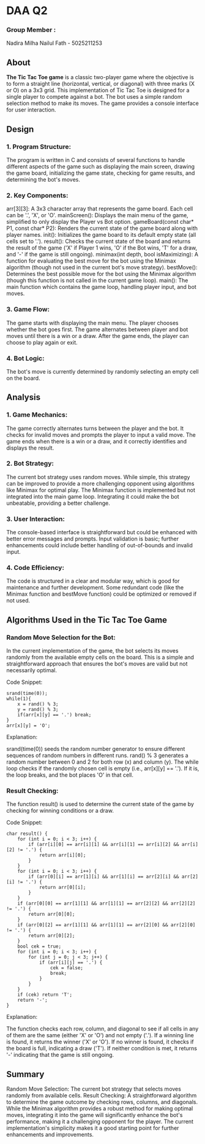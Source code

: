 # DAA Q2

### Group Member :
Nadira Milha Nailul Fath - 5025211253

## About

**The Tic Tac Toe game** is a classic two-player game where the objective is to form a straight line (horizontal, vertical, or diagonal) with three marks (X or O) on a 3x3 grid. This implementation of Tic Tac Toe is designed for a single player to compete against a bot. The bot uses a simple random selection method to make its moves. The game provides a console interface for user interaction.

## Design

### 1. Program Structure:

The program is written in C and consists of several functions to handle different aspects of the game such as displaying the main screen, drawing the game board, initializing the game state, checking for game results, and determining the bot's moves.

### 2. Key Components:

arr[3][3]: A 3x3 character array that represents the game board. Each cell can be '.', 'X', or 'O'.
mainScreen(): Displays the main menu of the game, simplified to only display the Player vs Bot option.
gameBoard(const char* P1, const char* P2): Renders the current state of the game board along with player names.
init(): Initializes the game board to its default empty state (all cells set to '.').
result(): Checks the current state of the board and returns the result of the game ('X' if Player 1 wins, 'O' if the Bot wins, 'T' for a draw, and '-' if the game is still ongoing).
minimax(int depth, bool isMaximizing): A function for evaluating the best move for the bot using the Minimax algorithm (though not used in the current bot's move strategy).
bestMove(): Determines the best possible move for the bot using the Minimax algorithm (though this function is not called in the current game loop).
main(): The main function which contains the game loop, handling player input, and bot moves.

### 3. Game Flow:

The game starts with displaying the main menu.
The player chooses whether the bot goes first.
The game alternates between player and bot moves until there is a win or a draw.
After the game ends, the player can choose to play again or exit.

### 4. Bot Logic:

The bot's move is currently determined by randomly selecting an empty cell on the board.

## Analysis
### 1. Game Mechanics:

The game correctly alternates turns between the player and the bot.
It checks for invalid moves and prompts the player to input a valid move.
The game ends when there is a win or a draw, and it correctly identifies and displays the result.

### 2. Bot Strategy:

The current bot strategy uses random moves. While simple, this strategy can be improved to provide a more challenging opponent using algorithms like Minimax for optimal play.
The Minimax function is implemented but not integrated into the main game loop. Integrating it could make the bot unbeatable, providing a better challenge.

### 3. User Interaction:

The console-based interface is straightforward but could be enhanced with better error messages and prompts.
Input validation is basic; further enhancements could include better handling of out-of-bounds and invalid input.

### 4. Code Efficiency:

The code is structured in a clear and modular way, which is good for maintenance and further development.
Some redundant code (like the Minimax function and bestMove function) could be optimized or removed if not used.

## Algorithms Used in the Tic Tac Toe Game
### Random Move Selection for the Bot:

In the current implementation of the game, the bot selects its moves randomly from the available empty cells on the board. This is a simple and straightforward approach that ensures the bot's moves are valid but not necessarily optimal.

Code Snippet:

```
srand(time(0));
while(1){
    x = rand() % 3;
    y = rand() % 3;
    if(arr[x][y] == '.') break;
}
arr[x][y] = 'O';
```
Explanation:

srand(time(0)) seeds the random number generator to ensure different sequences of random numbers in different runs.
rand() % 3 generates a random number between 0 and 2 for both row (x) and column (y).
The while loop checks if the randomly chosen cell is empty (i.e., arr[x][y] == '.'). If it is, the loop breaks, and the bot places 'O' in that cell.

### Result Checking:

The function result() is used to determine the current state of the game by checking for winning conditions or a draw.

Code Snippet:

```
char result() {
    for (int i = 0; i < 3; i++) {
        if (arr[i][0] == arr[i][1] && arr[i][1] == arr[i][2] && arr[i][2] != '.') {
            return arr[i][0];
        }
    }
    for (int i = 0; i < 3; i++) {
        if (arr[0][i] == arr[1][i] && arr[1][i] == arr[2][i] && arr[2][i] != '.') {
            return arr[0][i];
        }
    }
    if (arr[0][0] == arr[1][1] && arr[1][1] == arr[2][2] && arr[2][2] != '.') {
        return arr[0][0];
    }
    if (arr[0][2] == arr[1][1] && arr[1][1] == arr[2][0] && arr[2][0] != '.') {
        return arr[0][2];
    }
    bool cek = true;
    for (int i = 0; i < 3; i++) {
        for (int j = 0; j < 3; j++) {
            if (arr[i][j] == '.') {
                cek = false;
                break;
            }
        }
    }
    if (cek) return 'T';
    return '-';
}
```

Explanation:

The function checks each row, column, and diagonal to see if all cells in any of them are the same (either 'X' or 'O') and not empty ('.'). If a winning line is found, it returns the winner ('X' or 'O').
If no winner is found, it checks if the board is full, indicating a draw ('T').
If neither condition is met, it returns '-' indicating that the game is still ongoing.

## Summary
Random Move Selection: The current bot strategy that selects moves randomly from available cells.
Result Checking: A straightforward algorithm to determine the game outcome by checking rows, columns, and diagonals.
While the Minimax algorithm provides a robust method for making optimal moves, integrating it into the game will significantly enhance the bot's performance, making it a challenging opponent for the player. The current implementation's simplicity makes it a good starting point for further enhancements and improvements.

